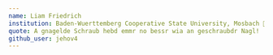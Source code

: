 ```yaml
---
name: Liam Friedrich 
institution: Baden-Wuerttemberg Cooperative State University, Mosbach 🚩
quote: A gnagelde Schraub hebd emmr no bessr wia an geschraubdr Nagl! 
github_user: jehov4
---
```


